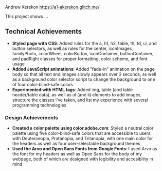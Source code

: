 Andrew Kerekon
https://a1-akerekon.glitch.me/

This project shows ...

## Technical Achievements
- **Styled page with CSS**: Added rules for the a, h1, h2, table, th, td, ul, and button selectors, as well as rules for the center, iconImages, familyPhoto, colorWheel, colorButton, iconContainer, buttonContainer, and padRight classes for proper formatting, color scheme, and font usage
- **Added JavaScript animations**: Added "fade-in" animation on the page body so that all text and images slowly appears over 3 seconds, as well as a background color selector script to change the background to one of four color-blind-safe colors
- **Experimented with HTML tags**: Added img, table (and table header/table data), as well as ul (and li) elements to add images, structure the classes I've taken, and list my experience with several programming technologies


### Design Achievements
- **Created a color palette using color.adobe.com**: Styled a neutral color palette using five color-blind-safe colors that are accessible to users with Deuteranopia, Protanopia, and Tritanopia, with one main color for the headers as well as four user-selectable background themes
- **Used the Arvo and Open Sans Fonts from Google Fonts**: I used Arvo as the font for my headers as well as Open Sans for the body of my webpage, both of which are designed with legibility and accesibility in mind
